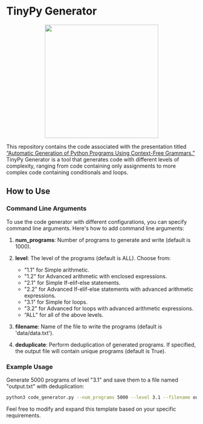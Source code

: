 # TinyPy Generator

<p align="center">
  <img src="https://github.com/MarwaNair/Simple-Python-CFG-Generator/assets/86785811/8f8f8cc2-4427-4828-b195-258c3b026f2d" width="300" >
</p>


This repository contains the code associated with the presentation titled [“Automatic Generation of Python Programs Using Context-Free Grammars.”](https://jnamaral.github.io/LATHC24/program/) TinyPy Generator is a tool that generates code with different levels of complexity, ranging from code containing only assignments to more complex code containing conditionals and loops.

## How to Use

### Command Line Arguments

To use the code generator with different configurations, you can specify command line arguments. Here's how to add command line arguments:

1. **num_programs**: Number of programs to generate and write (default is 1000).
2. **level**: The level of the programs (default is ALL). Choose from:
   - "1.1" for Simple arithmetic.
   - "1.2" for Advanced arithmetic with enclosed expressions.
   - "2.1" for Simple If-elif-else statements.
   - "2.2" for Advanced If-elif-else statements with advanced arithmetic expressions.
   - "3.1" for Simple for loops.
   - "3.2" for Advanced for loops with advanced arithmetic expressions.
   - “ALL” for all of the above levels.

3. **filename**: Name of the file to write the programs (default is 'data/data.txt').

4. **deduplicate**: Perform deduplication of generated programs. If specified, the output file will contain unique programs (default is True).

### Example Usage

Generate 5000 programs of level "3.1" and save them to a file named "output.txt" with deduplication:

```bash
python3 code_generator.py --num_programs 5000 --level 3.1 --filename output.txt --deduplicate
```


Feel free to modify and expand this template based on your specific requirements.
